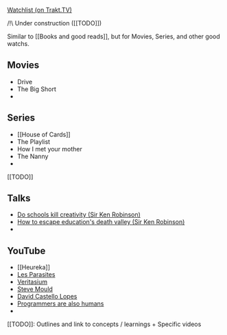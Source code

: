 [Watchlist (on Trakt.TV)](https://trakt.tv/users/misterw97/watchlist?sort=percentage,asc)

/!\\ Under construction ([[TODO]])

Similar to [[Books and good reads]], but for Movies, Series, and other good watchs.

## Movies

- Drive
- The Big Short
- 

## Series

- [[House of Cards]]
- The Playlist
- How I met your mother
- The Nanny
- 

[[TODO]]

## Talks

- [Do schools kill creativity (Sir Ken Robinson)](https://www.ted.com/talks/sir_ken_robinson_do_schools_kill_creativity)
- [How to escape education's death valley (Sir Ken Robinson)](https://www.ted.com/talks/sir_ken_robinson_how_to_escape_education_s_death_valley)
- 

## YouTube

- [[Heureka]]
- [Les Parasites](https://www.youtube.com/@LesParasitesFilms)
- [Veritasium](https://www.youtube.com/@veritasium)
- [Steve Mould](https://www.youtube.com/@SteveMould)
- [David Castello Lopes](https://www.youtube.com/@DavidCastelloLopesLINTEGRALE)
- [Programmers are also humans](https://www.youtube.com/@programmersarealsohuman5909)
- 

[[TODO]]: Outlines and link to concepts / learnings + Specific videos